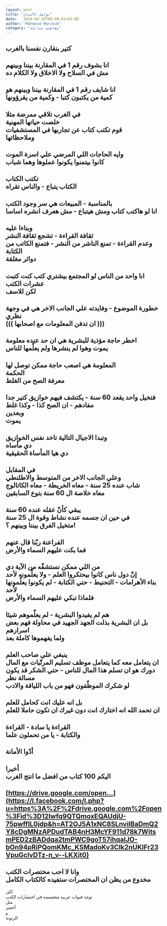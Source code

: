 ```yaml
---
layout: post
title: "تواصل الأجيال"
date:   2024-04-10T00:00:01+03:00
author: "Mahmoud Marzouk"
category: "مفاهيم حياتيّة"
---
```



كتير بنقارن نفسنا بالغرب  
-  
انا بشوف رقم 1 في المقارنة بيننا وبينهم  
مش في السلاح ولا الاخلاق ولا الكلام ده  
-  
انا شايف رقم 1 في المقارنة بيننا وبينهم هو  
كمية من يكتبون كتبا - وكمية من يقرؤونها  
-  
في الغرب تلاقي ممرضة مثلا  
خلصت حياتها المهنية  
قوم تكتب كتاب عن تجاربها في المستشفيات  
وملاحظاتها  
-  
وايه الحاجات اللي المرضي علي اسرة الموت  
كانوا بيتمنوا يكونوا عملوها وهما شباب  
-  
تكتب الكتاب  
الكتاب يتباع - والناس تقراه  
-  
بالمناسبة - المبيعات هي سر وجود الكتب  
انا لو هاكتب كتاب ومش هيتباع - مش هعرف انشره
اساسا  
-  
وبناءا عليه  
ثقافة القراءة - تشجع ثقافة النشر  
وعدم القراءة - تمنع الناشر من النشر - فتمنع الكاتب من
الكتابة  
دوائر مغلقة  
-  
انا واحد من الناس لو المجتمع بيشتري كتب كنت كتبت عشرات
الكتب  
لكن للاسف  
-  
خطورة الموضوع - وفايدته علي الجانب الاخر هي في وجهة
نظري  
((( ان تدفن المعلومات مع اصحابها )))  
-  
اخطر حاجة مؤذية للبشرية هي ان حد عنده معلومة  
يموت وهوا لم ينشرها ولم يعلّمها للناس  
-  
المعلومة هي اصعب حاجة ممكن توصل لها  
الحكمة  
معرفة الصح من الغلط  
-  
فتخيل واحد يقعد 60 سنة - يكتشف فيهم خوازيق كتير
جدا  
مفادهم - ان الصح كذا - وكذا غلط  
وبعدين  
يموت  
-  
وتبدا الاجيال التالية تاخد نفس الخوازيق  
دي مأساه  
دي هيا المأساة الحقيقية  
-  
في المقابل  
وعلي الجانب الاخر من المتوسط والاطلنطي  
شاب عنده 25 سنة - معاه الخريطة - معاه الكاتالوج  
معاه خلاصة ال 60 سنة بتوع السابقين  
-  
يبقي كأنّ عقله عنده 60 سنة  
في حين ان جسمه عنده نشاط وقوة ال 25 سنة  
متخيل الفرق بيننا وبينهم ؟!  
-  
الفراعنة ربّنا قال عنهم  
فما بكت عليهم السماء والأرض  
-  
من اللي ممكن نستشفّه من الآية دي  
إنّ دول ناس كانوا بيحتكروا العلم - ولا يعلّمونه
لأحد  
بناء الأهرامات - التحنيط - حتي الكتابة - لم يكونوا
يعلّمونها لأحد  
فلماذا تبكي عليهم السماء والأرض  
-  
هم لم يفيدوا البشرية - لم يعلّموهم شيئا  
بل ان البشرية بذلت الجهد الجهيد في محاولة فهم بعض
اسرارهم  
ولما يفهموها كاملة بعد  
-  
ينبغي علي صاحب العلم  
ان يتعامل معه كما يتعامل موظف تسليم المرتّبات مع
المال  
دورك هو ان تسلم هذا المال للناس - حتي الشكر قد يكون
مسالة نظر  
لو شكرك الموظّفون فهو من باب اللياقة والادب  
-  
بل انه عليك انت كحامل للعلم  
ان تحمد الله انه اختارك انت دون غيرك ان تكون حاملا
للعلم  
-  
القراءة يا سادة - القراءة  
والكتابة - يا من تحملون علما  
-  
أدّوا الأمانة  
-  
أخيرا  
اليكم 100 كتاب من افضل ما انتج الغرب  
-  
[https://drive.google.com/open…](https://l.facebook.com/l.php?u=https%3A%2F%2Fdrive.google.com%2Fopen%3Fid%3D12Iwfq9QTQmoxEQAUdjU-75pwffIL0jdp&h=AT2OJ5A1xNC8SLnvilBaDmQ2Y8cDgMNzAPDudTAB4nH3McYF911d78k7WitsmPED2zBADdqa2tmPWC9goT57ihqalJO-bOn94pRiPQomKMc_KSMadoKv3CIk2nUKlFr23VpuGclvDTz-n_v--LKXjt0)  
-  
وانا لا احب مختصرات الكتب  
مخدوع من يظن ان المختصرات ستفيده كالكتاب الكامل  
-  
لكن  
توجد قنوات عربية متخصصة في اختصارات الكتب  
مثل  
أخضر  
و  
الزتونة
